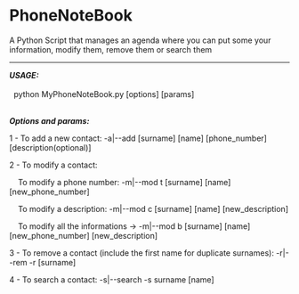 # PhoneNoteBook

A Python Script that manages an agenda where you can put some your information, modify them, remove them or search them
<hr>
<em><strong> USAGE: </strong></em><br><br>
&nbsp; python MyPhoneNoteBook.py [options] [params] <br> <br>

<em><strong> Options and params: </strong></em><br>

1 - To add a new contact: -a|--add [surname] [name] [phone_number] [description(optional)] <br>

2 - To modify a contact: <br>

&nbsp;&nbsp;&nbsp; To modify a phone number: -m|--mod t [surname] [name] [new_phone_number] <br>

&nbsp;&nbsp;&nbsp; To modify a description: -m|--mod c [surname] [name] [new_description] <br>

&nbsp;&nbsp;&nbsp; To modify all the informations -> -m|--mod b [surname] [name] [new_phone_number] [new_description] <br>

3 - To remove a contact (include the first name for duplicate surnames): -r|--rem -r [surname] <br>

4 - To search a contact: -s|--search -s surname [name]
